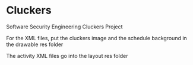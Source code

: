 # Cluckers
Software Security Engineering Cluckers Project

For the XML files, put the cluckers image and the schedule background in the drawable res folder

The activity XML files go into the layout res folder
